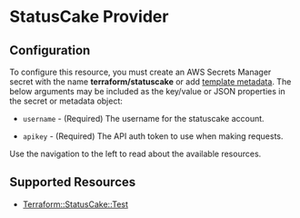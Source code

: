 # StatusCake Provider

## Configuration

To configure this resource, you must create an AWS Secrets Manager secret with the name **terraform/statuscake** or add [template metadata](https://github.com/iann0036/tf-cfn-provider/blob/master/examples/metadata.yaml). The below arguments may be included as the key/value or JSON properties in the secret or metadata object:

* ``username`` - (Required) The username for the statuscake account.

* ``apikey`` - (Required) The API auth token to use when making requests.

Use the navigation to the left to read about the available resources.


## Supported Resources

* [Terraform::StatusCake::Test](Test.md)